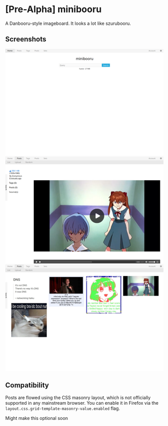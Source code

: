 # [Pre-Alpha] minibooru

A Danbooru-style imageboard. It looks a lot like szurubooru.

## Screenshots

<p>
    <img width="500" src=".github/media/index.png">
    <img width="500" src=".github/media/post.png">
    <img width="500" src=".github/media/posts.png">
</p>

## Compatibility

Posts are flowed using the CSS masonry layout, which is not officially
supported in any mainstream browser. You can enable it in Firefox via the
`layout.css.grid-template-masonry-value.enabled` flag.

Might make this optional soon